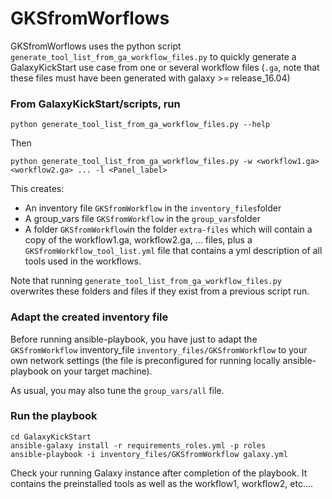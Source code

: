 # GKSfromWorflows
GKSfromWorflows uses the python script `generate_tool_list_from_ga_workflow_files.py` to quickly generate a GalaxyKickStart use case from one or several workflow files (`.ga`, note that these files must have been generated with galaxy >= release_16.04)

### From GalaxyKickStart/scripts, run

```
python generate_tool_list_from_ga_workflow_files.py --help
```

Then

```
python generate_tool_list_from_ga_workflow_files.py -w <workflow1.ga> <workflow2.ga> ... -l <Panel_label>
```

This creates:

- An inventory file `GKSfromWorkflow` in the `inventory_files`folder
- A group_vars file `GKSfromWorkflow` in the `group_vars`folder
- A folder `GKSfromWorkflow`in the folder `extra-files` which will contain a copy of the workflow1.ga, workflow2.ga, ... files, plus a `GKSfromWorkflow_tool_list.yml` file that contains a yml description of all tools used in the workflows.

Note that running `generate_tool_list_from_ga_workflow_files.py` overwrites these folders and files if they exist from a previous script run.

### Adapt the created inventory file

Before running ansible-playbook, you have just to adapt the `GKSfromWorkflow` inventory_file `inventory_files/GKSfromWorkflow` to your own network settings (the file is preconfigured for running locally ansible-playbook on your target machine).

As usual, you may also tune the `group_vars/all` file.

### Run the playbook

```
cd GalaxyKickStart
ansible-galaxy install -r requirements_roles.yml -p roles
ansible-playbook -i inventory_files/GKSfromWorkflow galaxy.yml
```

Check your running Galaxy instance after completion of the playbook. It contains the preinstalled tools as well as the workflow1, workflow2, etc....
